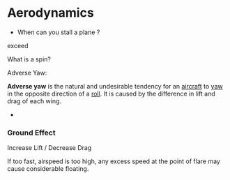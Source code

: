 # Aerodynamics



* When can you stall a plane ? 

exceed



What is a spin? 



Adverse Yaw: 

**Adverse yaw** is the natural and undesirable tendency for an [aircraft](https://www.wikiwand.com/en/Aircraft) to [yaw](https://www.wikiwand.com/en/Aircraft_principal_axes#Vertical_axis_.28yaw.29) in the opposite direction of a [roll](https://www.wikiwand.com/en/Aircraft_principal_axes#Longitudinal_axis_.28roll.29). It is caused by the difference in lift and drag of each wing.  





* 



### Ground Effect



Increase Lift / Decrease Drag

If too fast, airspeed is too high, any excess speed at the point of flare may cause considerable floating. 
